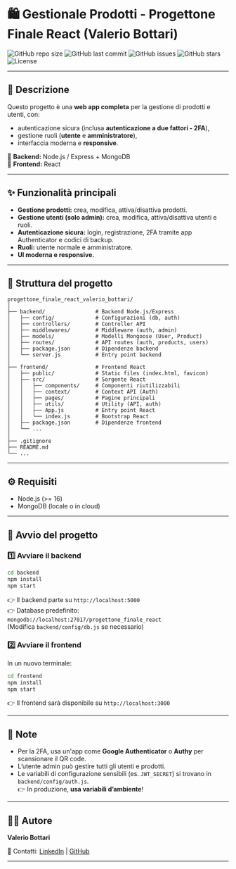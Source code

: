 # 🛍️ Gestionale Prodotti - Progettone Finale React (Valerio Bottari)

![GitHub repo size](https://img.shields.io/github/repo-size/valeriobottari/product-user-manager_valeriob)
![GitHub last commit](https://img.shields.io/github/last-commit/valeriobottari/product-user-manager_valeriob)
![GitHub issues](https://img.shields.io/github/issues/valeriobottari/product-user-manager_valeriob)
![GitHub stars](https://img.shields.io/github/stars/valeriobottari/product-user-manager_valeriob?style=social)
![License](https://img.shields.io/github/license/valeriobottari/product-user-manager_valeriob)

---

## 📖 Descrizione

Questo progetto è una **web app completa** per la gestione di prodotti e utenti, con:
- autenticazione sicura (inclusa **autenticazione a due fattori - 2FA**),
- gestione ruoli (**utente** e **amministratore**),
- interfaccia moderna e **responsive**.

🔹 **Backend:** Node.js / Express + MongoDB  
🔹 **Frontend:** React

---

## ✨ Funzionalità principali

- **Gestione prodotti:** crea, modifica, attiva/disattiva prodotti.  
- **Gestione utenti (solo admin):** crea, modifica, attiva/disattiva utenti e ruoli.  
- **Autenticazione sicura:** login, registrazione, 2FA tramite app Authenticator e codici di backup.  
- **Ruoli:** utente normale e amministratore.  
- **UI moderna e responsive.**  

---

## 📂 Struttura del progetto

```
progettone_finale_react_valerio_bottari/
│
├── backend/                # Backend Node.js/Express
│   ├── config/             # Configurazioni (db, auth)
│   ├── controllers/        # Controller API
│   ├── middlewares/        # Middleware (auth, admin)
│   ├── models/             # Modelli Mongoose (User, Product)
│   ├── routes/             # API routes (auth, products, users)
│   ├── package.json        # Dipendenze backend
│   └── server.js           # Entry point backend
│
├── frontend/               # Frontend React
│   ├── public/             # Static files (index.html, favicon)
│   ├── src/                # Sorgente React
│   │   ├── components/     # Componenti riutilizzabili
│   │   ├── context/        # Context API (Auth)
│   │   ├── pages/          # Pagine principali
│   │   ├── utils/          # Utility (API, auth)
│   │   ├── App.js          # Entry point React
│   │   └── index.js        # Bootstrap React
│   ├── package.json        # Dipendenze frontend
│   └── ...
│
├── .gitignore
├── README.md
└── ...
```

---

## ⚙️ Requisiti

- Node.js (>= 16)
- MongoDB (locale o in cloud)

---

## 🚀 Avvio del progetto

### 1️⃣ Avviare il backend
```sh
cd backend
npm install
npm start
```
👉 Il backend parte su `http://localhost:5000`  
👉 Database predefinito: `mongodb://localhost:27017/progettone_finale_react`  
(Modifica `backend/config/db.js` se necessario)

### 2️⃣ Avviare il frontend
In un nuovo terminale:
```sh
cd frontend
npm install
npm start
```
👉 Il frontend sarà disponibile su `http://localhost:3000`

---

## 🔐 Note

- Per la 2FA, usa un'app come **Google Authenticator** o **Authy** per scansionare il QR code.  
- L’utente admin può gestire tutti gli utenti e prodotti.  
- Le variabili di configurazione sensibili (es. `JWT_SECRET`) si trovano in `backend/config/auth.js`.  
  👉 In produzione, **usa variabili d’ambiente**!  

---

## 👨‍💻 Autore

**Valerio Bottari**

📧 Contatti: [LinkedIn](https://www.linkedin.com/in/valeriobottari/) | [GitHub](https://github.com/imvalez)

---
